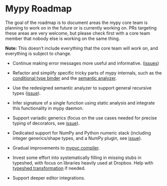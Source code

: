 # Mypy Roadmap

The goal of the roadmap is to document areas the mypy core team is
planning to work on in the future or is currently working on. PRs
targeting these areas are very welcome, but please check first with a
core team member that nobody else is working on the same thing.

**Note:** This doesn’t include everything that the core team will work
on, and everything is subject to change.

- Continue making error messages more useful and informative.
  ([issues](https://github.com/python/mypy/labels/topic-usability))

- Refactor and simplify specific tricky parts of mypy internals, such
  as the [conditional type binder](https://github.com/python/mypy/issues/3457)
  and the [semantic analyzer](https://github.com/python/mypy/issues/6204).

- Use the redesigned semantic analyzer to support general recursive types
  ([issue](https://github.com/python/mypy/issues/731)).

- Infer signature of a single function using static analysis and integrate this
  functionality in mypy daemon.

- Support variadic generics (focus on the use cases needed for precise typing of
  decorators, see [issue](https://github.com/python/mypy/issues/3157)).

- Dedicated support for NumPy and Python numeric stack (including
  integer generics/shape types, and a NumPy plugin, see
  [issue](https://github.com/python/mypy/issues/3540)).

- Gradual improvements to [mypyc compiler](https://github.com/mypyc/mypyc).

- Invest some effort into systematically filling in missing
  stubs in typeshed, with focus on libraries heavily used at Dropbox.
  Help with [typeshed transformation](https://github.com/python/typeshed/issues/2491)
  if needed.

- Support deeper editor integrations.
